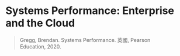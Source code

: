 # Systems Performance: Enterprise and the Cloud 

> Gregg, Brendan. Systems Performance. 英國, Pearson Education, 2020.

